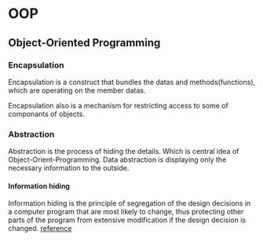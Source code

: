 # OOP


## Object-Oriented Programming 



### Encapsulation

Encapsulation is a construct that bundles the datas and methods(functions), which are operating on the member datas.

Encapsulation also is a mechanism for restricting access to some of componants of objects.

### Abstraction

Abstraction is the process of hiding the details. Which is central idea of Object-Orient-Programming. Data abstraction is displaying only the necessary information to the outside.

#### Information hiding

Information hiding is the principle of segregation of the design decisions in a computer program that are most likely to change, thus protecting other parts of the program from extensive modification if the design decision is changed.
[reference](https://en.wikipedia.org/wiki/Information_hiding)
